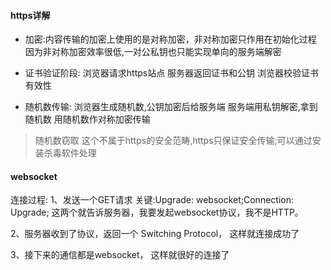 #### https详解

* 加密:内容传输的加密上使用的是对称加密，非对称加密只作用在初始化过程
因为非对称加密效率很低,一对公私钥也只能实现单向的服务端解密
* 证书验证阶段:
浏览器请求https站点
服务器返回证书和公钥
浏览器校验证书有效性

* 随机数传输:
浏览器生成随机数,公钥加密后给服务端
服务端用私钥解密,拿到随机数
用随机数作对称加密传输

> 随机数窃取
这个不属于https的安全范畴,https只保证安全传输;可以通过安装杀毒软件处理

#### websocket
连接过程:
1、发送一个GET请求
关键:Upgrade: websocket;Connection: Upgrade;
这两个就告诉服务器，我要发起websocket协议，我不是HTTP。 

2、服务器收到了协议，返回一个 Switching Protocol， 这样就连接成功了

3、接下来的通信都是websocket， 这样就很好的连接了


